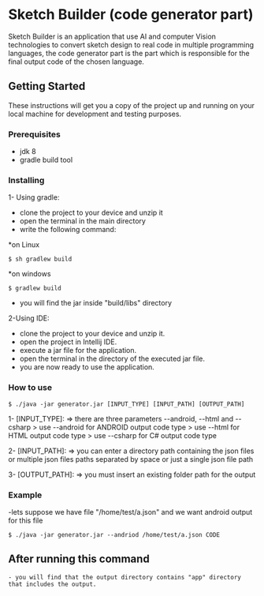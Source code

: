 # Sketch Builder (code generator part)

Sketch Builder is an application that use AI and computer Vision technologies to convert sketch design to real code in multiple programming languages, the code generator part is the part which is responsible for the final output code of the chosen language.

## Getting Started

These instructions will get you a copy of the project up and running on your local machine for development and testing purposes.

### Prerequisites

- jdk 8
- gradle build tool

### Installing


1- Using gradle:
- clone the project to your device and unzip it
- open the terminal in the main directory
- write the following command:

*on Linux
```
$ sh gradlew build
```

*on windows
```
$ gradlew build
```
- you will find the jar inside "build/libs" directory

2-Using IDE:
- clone the project to your device and unzip it.
- open the project in Intellij IDE.
- execute a jar file for the application.
- open the terminal in the directory of the executed jar file.
- you are now ready to use the application.

### How to use

```
$ ./java -jar generator.jar [INPUT_TYPE] [INPUT_PATH] [OUTPUT_PATH]
```

1- [INPUT_TYPE]: => there are three parameters --android, --html and --csharp
    > use --android for ANDROID output code type
	> use --html for HTML output code type
	> use --csharp for C# output code type
	
2- [INPUT_PATH]: => you can enter a directory path containing the json files or multiple json files paths separated by space or just a single json file path

3- [OUTPUT_PATH]: => you must insert an existing folder path for the output

### Example

-lets suppose we have file "/home/test/a.json" and we want android output for this file

```
$ ./java -jar generator.jar --andriod /home/test/a.json CODE
```

## After running this command
	- you will find that the output directory contains "app" directory that includes the output.
	





